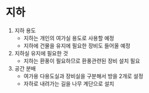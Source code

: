 # 지하
 1. 지하 용도
    * 지하는 개인의 여가실 용도로 사용할 예정
    * 지하에 건물을 유지에 필요한 장비도 들어올 예정
 2. 지하실 유지에 필요한 것 
    * 지하는 환풍이 필요하므로 환풍관련된 장비 설치 필요
 3. 공간 분배
    * 여가용 다용도실과 장비실을 구분해서 방을 2개로 설정
    * 자하로 내려가는 길을 나무 계단으로 설치
